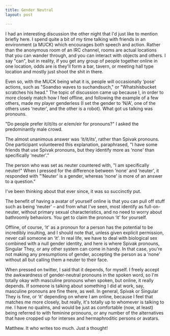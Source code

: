 ```yaml
---
title: Gender Neutral
layout: post

---
```


I had an interesting discussion the other night that I'd just like to mention briefly here.  I spend quite a bit of my time talking with friends in an environment (a MUCK) which encourages both speech and action.  Rather than the anonymous room of an IRC channel, rooms are actual locations that you can wander through, and you can interact with objects and others.  I say "can", but in reality, if you get any group of people together online in one location, odds are is they'll form a bar, tavern, or meeting hall type location and mostly just shoot the shit in there.

Even so, with the MUCK being what it is, people will occasionally ‘pose' actions, such as "Soandso waves to suchandsuch," or "Whatshisbucket scratches his head."  The topic of discussion came up because I, in order to more closely match how I feel offline, and following the example of a few others, made my player genderless (I set the gender to ‘N/A', one of the others uses ‘neuter', and the other is a robot).  What got us talking was pronouns.

"Do people prefer it/it/its or e/em/eir for pronouns?" I asked the predominantly male crowd.

The almost unanimous answer was ‘it/it/its', rather than Spivak pronouns.  One participant volunteered this explanation, paraphrased, "I have some friends that use Spivak pronouns, but they identify more as ‘none' than specifically ‘neuter'."

The person who was set as neuter countered with, "I am specifically neuter!"  When I pressed for the difference between ‘none' and ‘neuter', it responded with "‘Neuter' is a gender, whereas ‘none' is more of an answer to a question."

I've been thinking about that ever since, it was so succinctly put.

The benefit of having a avatar of yourself online is that you can pull off stuff such as being ‘neuter' – and from what I've seen, most identify as full-on-neuter, without primary sexual characteristics, and no need to worry about bathroomly behaviors.  You get to claim the pronoun ‘it' for yourself.

Offline, of course, ‘it' as a pronoun for a person has the potential to be incredibly insulting, and I should note that, unless given explicit permission, never call someone an ‘it'.  In real life, we have to deal with biological sex combined with a null gender identity, and here is where Spivak pronouns, Singular They, or any other system can come in handy.  In that case, you're not making any presumptions of gender, accepting the person as a ‘none'  without all but calling them a neuter to their face.

When pressed on twitter, I said that it depends, for myself.  I freely accept the awkwardness of gender-neutral pronouns in the spoken word, so I'm totally okay with masculine pronouns when spoken, but online, it really depends.  If someone is talking about something I did at work, say, masculine pronouns are fine there, as well.  In general, Spivak or Singular They is fine, or ‘it' depending on where I am online, because I feel that matches me more closely, but really, it's totally up to whomever is talking to me.  I have no qualms, and would be just as comfortable (now, at least) being referred to with feminine pronouns, or any number of the alternatives that have cropped up for intersex and hermaphroditic persons or avatars.

Matthew.  It who writes too much.  Just a thought!
